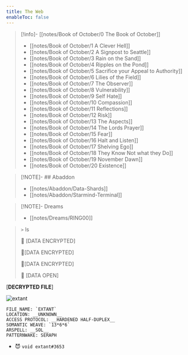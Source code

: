 ```yaml
---
title: The Web
enableToc: false
---
```



> [!info]- [[notes/Book of October/0 The Book of October]]
>
> - [[notes/Book of October/1 A Clever Hell]]
> - [[notes/Book of October/2 A Signpost to Seattle]]
> - [[notes/Book of October/3 Rain on the Sand]]
> - [[notes/Book of October/4 Ripples on the Pond]]
> - [[notes/Book of October/5 Sacrifice your Appeal to Authority]]
> - [[notes/Book of October/6 Lilies of the Field]]
> - [[notes/Book of October/7 The Observer]]
> - [[notes/Book of October/8 Vulnerability]]
> - [[notes/Book of October/9 Self Hate]]
> - [[notes/Book of October/10 Compassion]]
> - [[notes/Book of October/11 Reflections]]
> - [[notes/Book of October/12 Risk]]
> - [[notes/Book of October/13 The Aspects]]
> - [[notes/Book of October/14 The Lords Prayer]]
> - [[notes/Book of October/15 Fear]]
> - [[notes/Book of October/16 Halt and Listen]]
> - [[notes/Book of October/17 Shelving Ego]]
> - [[notes/Book of October/18 They Know Not what they Do]]
> - [[notes/Book of October/19 November Dawn]]
> - [[notes/Book of October/20 Existence]]


> [!NOTE]- ## Abaddon
>
> - [[notes/Abaddon/Data-Shards]]
> - [[notes/Abaddon/Starmind-Terminal]]


> [!NOTE]- Dreams
>
> - [[notes/Dreams/RING00]]

> `>` ls
> 
> 📁 [DATA ENCRYPTED] 
>
> 📁[DATA ENCRYPTED] 
>
> 📁[DATA ENCRYPTED] 
>
> 📁 [DATA OPEN]

[__DECRYPTED FILE__]

![extant](https://github.com/7368697661/7368697661.github.io/blob/hugo/content/assets/extant.png?raw=true)

```
FILE_NAME: `EXTANT`
LOCATION: __UNKNOWN__
ACCESS PROTOCOL: __HARDENED HALF-DUPLEX__
SOMANTIC WEAVE: `13*6*6`
ARSPELL: __SOL__
PATTERNWAKE: SERAPH
```

- 😈 `void extant#3653`

